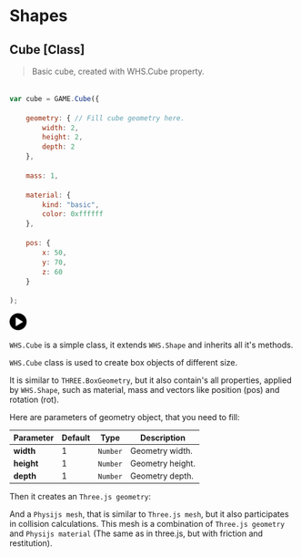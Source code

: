 # Shapes

<h2 class="ws" id="cube">Cube [Class]</h2>

> Basic cube, created with WHS.Cube property.

```javascript

var cube = GAME.Cube({

    geometry: { // Fill cube geometry here.
        width: 2,
        height: 2,
        depth: 2
    },

    mass: 1,

    material: {
        kind: "basic",
        color: 0xffffff
    },

    pos: {
        x: 50,
        y: 70,
        z: 60
    }

);

```


<div id="cube_ex" class="example output">
    <div class="splash" onclick="Cube_example.start()">
        <img src="images/play.png" width="30" height="30">
    </div>
    <div class="actions">
        <i class="fa fa-pause"></i>
        <i class="fa fa-repeat" onclick="cube.mesh.__dirtyPosition = true; cube._pos.set(0, 100, 0);"></i>
    </div>
</div>

`WHS.Cube` is a simple class, it extends `WHS.Shape` and inherits all it's methods.

`WHS.Cube` class is used to create box objects of different size.

It is similar to `THREE.BoxGeometry`, but it also contain's all properties, applied by `WHS.Shape`, such as material, mass and vectors like position (pos) and rotation (rot).

Here are parameters of geometry object, that you need to fill:

Parameter      |       Default        | Type      | Description |
-------------- | -------------------- | --------- | ----------- |
**width**      | 1                    | `Number`  | Geometry width.
**height**     | 1                    | `Number`  | Geometry height.
**depth**      | 1                    | `Number`  | Geometry depth.

Then it creates an `Three.js geometry`:

<script src="https://gist.github.com/sasha240100/7084bd4d0a271be6adfe.js"></script>

And a `Physijs mesh`, that is similar to `Three.js mesh`, but it also participates in collision calculations. This mesh is a combination of `Three.js geometry` and `Physijs material` (The same as in three.js, but with friction and restitution).


